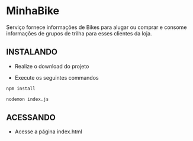 # MinhaBike
 Serviço fornece informações de Bikes para alugar ou comprar e consome informações de grupos de trilha para esses clientes da loja.

## INSTALANDO

* Realize o download do projeto

* Execute os seguintes commandos
```bash
npm install
```
```bash
nodemon index.js
```
## ACESSANDO
* Acesse a página index.html
